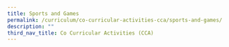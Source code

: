 ```yaml
---
title: Sports and Games
permalink: /curriculum/co-curricular-activities-cca/sports-and-games/
description: ""
third_nav_title: Co Curricular Activities (CCA)
---
```

